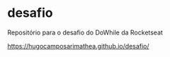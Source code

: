 # desafio
Repositório para o desafio do DoWhile da Rocketseat

https://hugocamposarimathea.github.io/desafio/
